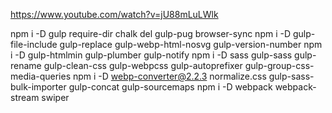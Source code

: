https://www.youtube.com/watch?v=jU88mLuLWlk

npm i -D gulp require-dir chalk del gulp-pug browser-sync
npm i -D gulp-file-include  gulp-replace gulp-webp-html-nosvg gulp-version-number
npm i -D gulp-htmlmin gulp-plumber gulp-notify
npm i -D sass gulp-sass gulp-rename gulp-clean-css gulp-webpcss gulp-autoprefixer gulp-group-css-media-queries
npm i -D webp-converter@2.2.3 normalize.css gulp-sass-bulk-importer gulp-concat gulp-sourcemaps
npm i -D webpack webpack-stream swiper